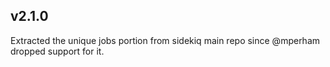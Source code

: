 ## v2.1.0

Extracted the unique jobs portion from sidekiq main repo since @mperham dropped support for it.